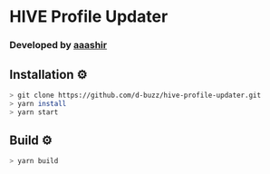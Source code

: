 # HIVE Profile Updater
### Developed by **[aaashir](https://github.com/aaashir)**

## Installation ⚙
```bash
> git clone https://github.com/d-buzz/hive-profile-updater.git
> yarn install
> yarn start
```

## Build ⚙
```bash
> yarn build
```